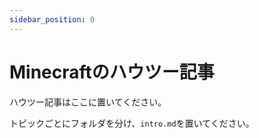 ```yaml
---
sidebar_position: 0
---
```


# Minecraftのハウツー記事

ハウツー記事はここに置いてください。

トピックごとにフォルダを分け、`intro.md`を置いてください。
